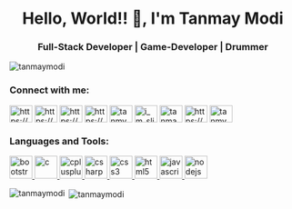 <h1 align="center">Hello, World!! 👋, I'm Tanmay Modi</h1>
<h3 align="center">Full-Stack Developer | Game-Developer | Drummer</h3>

<p align="left"> <img src="https://komarev.com/ghpvc/?username=tanmaymodi" alt="tanmaymodi" /> </p>

<p align="left">
<h3 align="left">Connect with me:</h3>
<a href="https://linkedin.com/in/https://www.linkedin.com/in/tanmay-modi-142a67192/" target="blank"><img align="center" src="https://cdn.jsdelivr.net/npm/simple-icons@3.0.1/icons/linkedin.svg" alt="https://www.linkedin.com/in/tanmay-modi-142a67192/" height="30" width="40" /></a>
<a href="https://stackoverflow.com/users/https://stackoverflow.com/users/12472622/tanmy-modi" target="blank"><img align="center" src="https://cdn.jsdelivr.net/npm/simple-icons@3.0.1/icons/stackoverflow.svg" alt="https://stackoverflow.com/users/12472622/tanmy-modi" height="30" width="40" /></a>
<a href="https://kaggle.com/https://www.kaggle.com/tanmaymodi" target="blank"><img align="center" src="https://cdn.jsdelivr.net/npm/simple-icons@3.0.1/icons/kaggle.svg" alt="https://www.kaggle.com/tanmaymodi" height="30" width="40" /></a>
<a href="https://fb.com/https://www.facebook.com/profile.php?id=100009622844709" target="blank"><img align="center" src="https://cdn.jsdelivr.net/npm/simple-icons@3.0.1/icons/facebook.svg" alt="https://www.facebook.com/profile.php?id=100009622844709" height="30" width="40" /></a>
<a href="https://instagram.com/tanmymodi" target="blank"><img align="center" src="https://cdn.jsdelivr.net/npm/simple-icons@3.0.1/icons/instagram.svg" alt="tanmymodi" height="30" width="40" /></a>
<a href="https://www.codechef.com/users/i_m_slim_shady" target="blank"><img align="center" src="https://cdn.jsdelivr.net/npm/simple-icons@3.1.0/icons/codechef.svg" alt="i_m_slim_shady" height="30" width="40" /></a>
<a href="https://codeforces.com/profile/tanmaymodi" target="blank"><img align="center" src="https://cdn.jsdelivr.net/npm/simple-icons@3.0.1/icons/codeforces.svg" alt="tanmaymodi" height="30" width="40" /></a>
<a href="https://auth.geeksforgeeks.org/user/https://auth.geeksforgeeks.org/user/21eventhorizon/todo-done/" target="blank"><img align="center" src="https://cdn.jsdelivr.net/npm/simple-icons@3.0.1/icons/geeksforgeeks.svg" alt="https://auth.geeksforgeeks.org/user/21eventhorizon/todo-done/" height="30" width="40" /></a>
<a href="https://www.topcoder.com/members/tanmymodi" target="blank"><img align="center" src="https://cdn.jsdelivr.net/npm/simple-icons@3.0.1/icons/topcoder.svg" alt="tanmymodi" height="30" width="40" /></a>
</p>

<h3 align="left">Languages and Tools:</h3>
<p align="left"> <a href="https://getbootstrap.com" target="_blank"> <img src="https://devicons.github.io/devicon/devicon.git/icons/bootstrap/bootstrap-plain.svg" alt="bootstrap" width="40" height="40"/> </a> <a href="https://www.cprogramming.com/" target="_blank"> <img src="https://devicons.github.io/devicon/devicon.git/icons/c/c-original.svg" alt="c" width="40" height="40"/> </a> <a href="https://www.w3schools.com/cpp/" target="_blank"> <img src="https://devicons.github.io/devicon/devicon.git/icons/cplusplus/cplusplus-original.svg" alt="cplusplus" width="40" height="40"/> </a> <a href="https://www.w3schools.com/cs/" target="_blank"> <img src="https://devicons.github.io/devicon/devicon.git/icons/csharp/csharp-original.svg" alt="csharp" width="40" height="40"/> </a> <a href="https://www.w3schools.com/css/" target="_blank"> <img src="https://devicons.github.io/devicon/devicon.git/icons/css3/css3-original-wordmark.svg" alt="css3" width="40" height="40"/> </a> <a href="https://www.w3.org/html/" target="_blank"> <img src="https://devicons.github.io/devicon/devicon.git/icons/html5/html5-original-wordmark.svg" alt="html5" width="40" height="40"/> </a> <a href="https://developer.mozilla.org/en-US/docs/Web/JavaScript" target="_blank"> <img src="https://devicons.github.io/devicon/devicon.git/icons/javascript/javascript-original.svg" alt="javascript" width="40" height="40"/> </a> <a href="https://nodejs.org" target="_blank"> <img src="https://devicons.github.io/devicon/devicon.git/icons/nodejs/nodejs-original-wordmark.svg" alt="nodejs" width="40" height="40"/> </a> </p>

<p><img align="left" src="https://github-readme-stats.vercel.app/api/top-langs/?username=tanmaymodi&layout=compact" alt="tanmaymodi" /></p>

<p>&nbsp;<img align="center" src="https://github-readme-stats.vercel.app/api?username=tanmaymodi&show_icons=true" alt="tanmaymodi" /></p>
